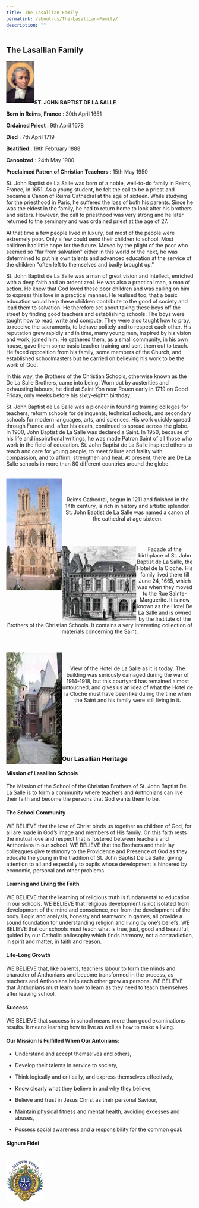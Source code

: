```yaml
---
title: The Lasallian Family
permalink: /about-us/The-Lasallian-Family/
description: ""
---
```

## The Lasallian Family

<img align="left" style="width:15%" src="/images/About%20Us/john%20baptist.jpg">

<br><br><br><br><br><br>
**ST. JOHN BAPTIST DE LA SALLE**

**Born in Reims, France**&nbsp;: 30th April 1651  
  
**Ordained Priest**&nbsp;: 9th April 1678  
  
**Died**&nbsp;: 7th April 1719  
  
**Beatified**&nbsp;: 19th February 1888  
  
**Canonized**&nbsp;: 24th May 1900  
  
**Proclaimed Patron of Christian Teachers**&nbsp;: 15th May 1950

St. John Baptist de La Salle was born of a noble, well-to-do family in Reims, France, in 1651. As a young student, he felt the call to be a priest and became a Canon of Reims Cathedral at the age of sixteen. While studying for the priesthood in Paris, he suffered the loss of both his parents. Since he was the eldest in the family, he had to return home to look after his brothers and sisters. However, the call to priesthood was very strong and he later returned to the seminary and was ordained priest at the age of 27.

At that time a few people lived in luxury, but most of the people were extremely poor. Only a few could send their children to school. Most children had little hope for the future. Moved by the plight of the poor who seemed so "far from salvation" either in this world or the next, he was determined to put his own talents and advanced education at the service of the children "often left to themselves and badly brought up."

St. John Baptist de La Salle was a man of great vision and intellect, enriched with a deep faith and an ardent zeal. He was also a practical man, a man of action. He knew that God loved these poor children and was calling on him to express this love in a practical manner. He realised too, that a basic education would help these children contribute to the good of society and lead them to salvation. He therefore set about taking these boys off the street by finding good teachers and establishing schools. The boys were taught how to read, write and compute. They were also taught how to pray, to receive the sacraments, to behave politely and to respect each other. His reputation grew rapidly and in time, many young men, inspired by his vision and work, joined him. He gathered them, as a small community, in his own house, gave them some basic teacher training and sent them out to teach. He faced opposition from his family, some members of the Church, and established schoolmasters but he carried on believing his work to be the work of God.

In this way, the Brothers of the Christian Schools, otherwise known as the De La Salle Brothers, came into being. Worn out by austerities and exhausting labours, he died at Saint Yon near Rouen early in 1719 on Good Friday, only weeks before his sixty-eighth birthday.

St. John Baptist de La Salle was a pioneer in founding training colleges for teachers, reform schools for delinquents, technical schools, and secondary schools for modern languages, arts, and sciences. His work quickly spread through France and, after his death, continued to spread across the globe. In 1900, John Baptist de La Salle was declared a Saint. In 1950, because of his life and inspirational writings, he was made Patron Saint of all those who work in the field of education. St. John Baptist de La Salle inspired others to teach and care for young people, to meet failure and frailty with compassion, and to affirm, strengthen and heal. At present, there are De La Salle schools in more than 80 different countries around the globe.
<br><br>

<img align="left" style="width:150px;height:300px;margin-left:px;" src="/images/About%20Us/reims%20cathedral.jpg"> <br><br><center>Reims Cathedral, begun in 1211 and finished in the 14th century, is rich in history and artistic splendor. St. John Baptist de La Salle was named a canon of the cathedral at age sixteen.</center>
<br><br><br>

<img align="left" style="width:200px;height:200px;margin-left:px;" src="/images/About%20Us/hotel%20de%20la%20cloche.jpg"><center>Facade of the birthplace of St. John Baptist de La Salle, the Hotel de la Cloche. His family lived there till June 24, 1665, which was when they moved to the Rue Sainte-Marguerite. It is now known as the Hotel De La Salle and is owned by the Institute of the Brothers of the Christian Schools. It contains a very interesting collection of materials concerning the Saint.</center>
<br><br>

<img align="left" style="width:150px;height:300px;margin-left:px;" src="/images/About%20Us/hotel%20de%20la%20salle.jpg"><center><br><br>View of the Hotel de La Salle as it is today. The building was seriously damaged during the war of 1914-1918, but this courtyard has remained almost untouched, and gives us an idea of what the Hotel de la Cloche must have been like during the time when the Saint and his family were still living in it.</center>

<p><br><br><br><br><br><br>

### Our Lasallian Heritage


#### Mission of Lasallian Schools

The Mission of the School of the Christian Brothers of St. John Baptist De La Salle is to form a community where teachers and Anthonians can live their faith and become the persons that God wants them to be.

#### The School Community

WE BELIEVE that the love of Christ binds us together as children of God, for all are made in God’s image and members of His family. On this faith rests the mutual love and respect that is fostered between teachers and Anthonians in our school. WE BELIEVE that the Brothers and their lay colleagues give testimony to the Providence and Presence of God as they educate the young in the tradition of St. John Baptist De La Salle, giving attention to all and especially to pupils whose development is hindered by economic, personal and other problems.

#### Learning and Living the Faith

WE BELIEVE that the learning of religious truth is fundamental to education in our schools. WE BELIEVE that religious development is not isolated from development of the mind and conscience, nor from the development of the body. Logic and analysis, honesty and teamwork in games, all provide a sound foundation for understanding religion and living by one’s beliefs. WE BELIEVE that our schools must teach what is true, just, good and beautiful, guided by our Catholic philosophy which finds harmony, not a contradiction, in spirit and matter, in faith and reason.


#### Life-Long Growth

WE BELIEVE that, like parents, teachers labour to form the minds and character of Anthonians and become transformed in the process, as teachers and Anthonians help each other grow as persons. WE BELIEVE that Anthonians must learn how to learn as they need to teach themselves after leaving school.

#### Success

WE BELIEVE that success in school means more than good examinations results. It means learning how to live as well as how to make a living.

#### Our Mission Is Fulfilled When Our Antonians:  

*   Understand and accept themselves and others,
    
*   Develop their talents in service to society,
    
*   Think logically and critically, and express themselves effectively,
    
*   Know clearly what they believe in and why they believe,
    
*   Believe and trust in Jesus Christ as their personal Saviour,
    
*   Maintain physical fitness and mental health, avoiding excesses and abuses,
    
*   Possess social awareness and a responsibility for the common goal.

#### Signum Fidei
<br>
<img align="center" style="width:20%" src="/images/About%20Us/signum%20fidei.jpg ">